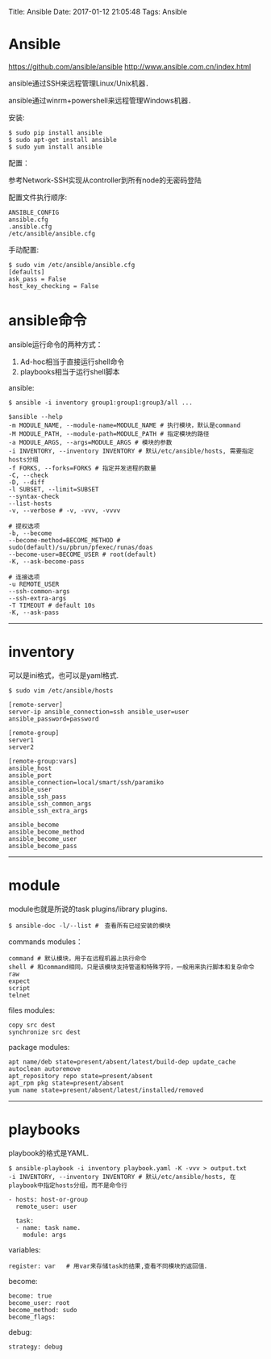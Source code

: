 Title: Ansible
Date: 2017-01-12 21:05:48
Tags: Ansible



# Ansible

<https://github.com/ansible/ansible>
<http://www.ansible.com.cn/index.html>

ansible通过SSH来远程管理Linux/Unix机器．

ansible通过winrm+powershell来远程管理Windows机器．

安装:

    $ sudo pip install ansible
    $ sudo apt-get install ansible
    $ sudo yum install ansible

配置：

参考Network-SSH实现从controller到所有node的无密码登陆

配置文件执行顺序:

    ANSIBLE_CONFIG
    ansible.cfg
    .ansible.cfg
    /etc/ansible/ansible.cfg

手动配置:

    $ sudo vim /etc/ansible/ansible.cfg
    [defaults]
    ask_pass = False
    host_key_checking = False

# ansible命令

ansible运行命令的两种方式：
1. Ad-hoc相当于直接运行shell命令
2. playbooks相当于运行shell脚本

ansible:

    $ ansible -i inventory group1:group1:group3/all ...

    $ansible --help
    -m MODULE_NAME, --module-name=MODULE_NAME # 执行模块，默认是command
    -M MODULE_PATH, --module-path=MODULE_PATH # 指定模块的路径
    -a MODULE_ARGS, --args=MODULE_ARGS # 模块的参数
    -i INVENTORY, --inventory INVENTORY # 默认/etc/ansible/hosts, 需要指定hosts分组
    -f FORKS, --forks=FORKS # 指定并发进程的数量
    -C, --check
    -D, --diff
    -l SUBSET, --limit=SUBSET
    --syntax-check
    --list-hosts
    -v, --verbose # -v, -vvv, -vvvv

    # 提权选项
    -b, --become
    --become-method=BECOME_METHOD # sudo(default)/su/pbrun/pfexec/runas/doas
    --become-user=BECOME_USER # root(default)
    -K, --ask-become-pass

    # 连接选项
    -u REMOTE_USER
    --ssh-common-args
    --ssh-extra-args
    -T TIMEOUT # default 10s
    -K, --ask-pass

***

# inventory

可以是ini格式，也可以是yaml格式.

    $ sudo vim /etc/ansible/hosts

    [remote-server]
    server-ip ansible_connection=ssh ansible_user=user ansible_password=password

    [remote-group]
    server1
    server2

    [remote-group:vars]
    ansible_host
    ansible_port
    ansible_connection=local/smart/ssh/paramiko
    ansible_user
    ansible_ssh_pass
    ansible_ssh_common_args
    ansible_ssh_extra_args

    ansible_become
    ansible_become_method
    ansible_become_user
    ansible_become_pass

***

# module

module也就是所说的task plugins/library plugins.

    $ ansible-doc -l/--list #　查看所有已经安装的模块

commands modules：

    command # 默认模块，用于在远程机器上执行命令
    shell # 和command相同，只是该模块支持管道和特殊字符，一般用来执行脚本和复杂命令
    raw
    expect
    script
    telnet

files modules:

    copy src dest
    synchronize src dest

package modules:

    apt name/deb state=present/absent/latest/build-dep update_cache autoclean autoremove
    apt_repository repo state=present/absent
    apt_rpm pkg state=present/absent
    yum name state=present/absent/latest/installed/removed

***

# playbooks

playbook的格式是YAML.

    $ ansible-playbook -i inventory playbook.yaml -K -vvv > output.txt
    -i INVENTORY, --inventory INVENTORY # 默认/etc/ansible/hosts, 在playbook中指定hosts分组，而不是命令行

    - hosts: host-or-group
      remote_user: user

      task:
      - name: task name.
        module: args

variables:

    register: var   # 用var来存储task的结果,查看不同模块的返回值．

become:

    become: true
    become_user: root
    become_method: sudo
    become_flags:

debug:

    strategy: debug

